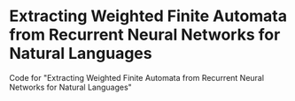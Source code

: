# Extracting Weighted Finite Automata from Recurrent Neural Networks for Natural Languages
Code for "Extracting Weighted Finite Automata from Recurrent Neural Networks for Natural Languages"
